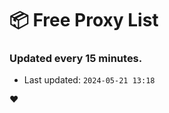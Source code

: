 # :package: Free Proxy List
### Updated every 15 minutes.

- Last updated: `2024-05-21 13:18`

:heart:
